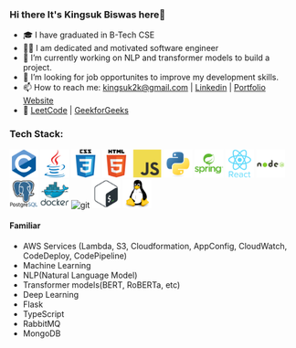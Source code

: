 ### Hi there  It's Kingsuk Biswas here👋

<!--
**KingDEV22/KINGDEV22** is a ✨ _special_ ✨ repository because its `README.md` (this file) appears on your GitHub profile.

Here are some ideas to get you started:
-->
- 🎓 I have graduated in B-Tech CSE
- 🧑‍💻 I am dedicated and motivated software engineer
- 🌱 I’m currently working on NLP and transformer models to build a project. 
- 🤔 I’m looking for job opportunites to improve my development skills. 
- 📫 How to reach me: kingsuk2k@gmail.com | [Linkedin](https://www.linkedin.com/in/kingsuk-biswas/) | [Portfolio Website](https://kingsuk-biswas.onrender.com)
- 🔗 [LeetCode](https://leetcode.com/kingsuk2k/) | [GeekforGeeks](https://auth.geeksforgeeks.org/user/kingsuk2k/practice)

### Tech Stack:
<p align="left"> 
  <img src="https://raw.githubusercontent.com/devicons/devicon/master/icons/c/c-original.svg" alt="c" width="50" height="50"/> 
  <img src="https://raw.githubusercontent.com/devicons/devicon/master/icons/java/java-original.svg" alt="java" width="50" height="50"/>
  <img src="https://raw.githubusercontent.com/devicons/devicon/master/icons/css3/css3-original-wordmark.svg" alt="css3" width="50" height="50"/> 
  <img src="https://raw.githubusercontent.com/devicons/devicon/master/icons/html5/html5-original-wordmark.svg" alt="html5" width="50" height="50"/> 
    <img src="https://raw.githubusercontent.com/devicons/devicon/master/icons/javascript/javascript-original.svg" alt="javascript" width="50" height="50"/> 
    <img src="https://raw.githubusercontent.com/devicons/devicon/master/icons/python/python-original.svg" alt="python" width="50" height="50"/> 
  <img src="https://github.com/devicons/devicon/blob/master/icons/spring/spring-original-wordmark.svg" alt="spring" width="50" height="50"/> 
  <img src="https://raw.githubusercontent.com/devicons/devicon/master/icons/react/react-original-wordmark.svg" alt="react" width="50" height="50"/> 
  <img src = "https://github.com/devicons/devicon/blob/master/icons/nodejs/nodejs-original-wordmark.svg" alt="nodejs" width="50" height="50"/> 
  <img src ="https://github.com/devicons/devicon/blob/master/icons/postgresql/postgresql-original-wordmark.svg" alt="sql" width="50" height="50"/> 
  <img src ="https://github.com/devicons/devicon/blob/master/icons/docker/docker-original-wordmark.svg" alt="docker" width="50" height="50"/> 
    <img src="https://www.vectorlogo.zone/logos/git-scm/git-scm-icon.svg" alt="git" width="50" height="50"/> 
  <img src="https://github.com/devicons/devicon/blob/master/icons/bash/bash-original.svg" alt="bash" width="50" height="50"/> 
  <img src="https://github.com/devicons/devicon/blob/master/icons/linux/linux-original.svg" alt="linux" width="50" height="50"/> 
  </p>

#### Familiar
- AWS Services (Lambda, S3, Cloudformation, AppConfig, CloudWatch, CodeDeploy, CodePipeline)
- Machine Learning
- NLP(Natural Language Model)
- Transformer models(BERT, RoBERTa, etc)
- Deep Learning
- Flask
- TypeScript
- RabbitMQ
- MongoDB


